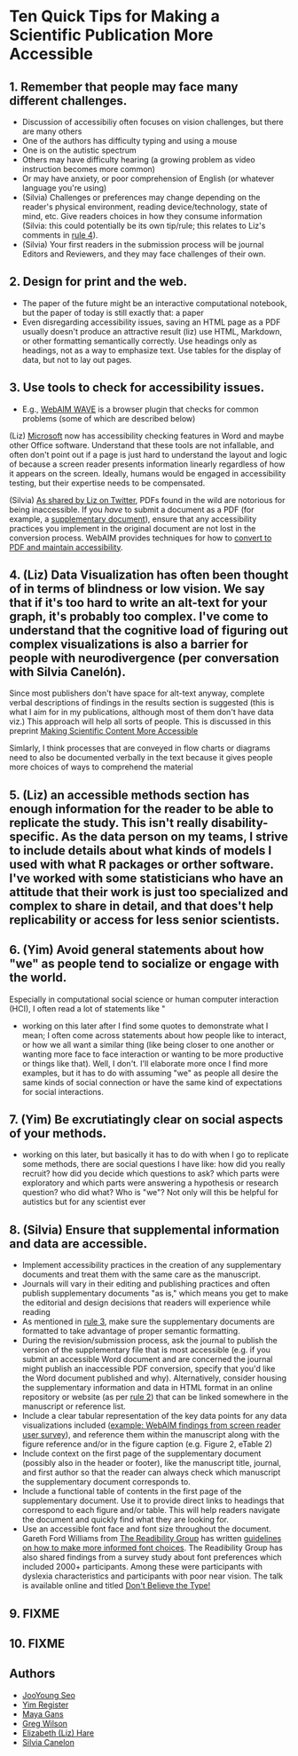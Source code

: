 # Ten Quick Tips for Making a Scientific Publication More Accessible

## 1. Remember that people may face many different challenges.

- Discussion of accessibiliy often focuses on vision challenges, but there are many others
- One of the authors has difficulty typing and using a mouse
- One is on the autistic spectrum
- Others may have difficulty hearing (a growing problem as video instruction becomes more common)
- Or may have anxiety, or poor comprehension of English (or whatever language you're using)
- (Silvia) Challenges or preferences may change depending on the reader's physical environment, reading device/technology, state of mind, etc. Give readers choices in how they consume information (Silvia: this could potentially be its own tip/rule; this relates to Liz's comments in [rule 4](#4-liz-data-visualization-has-often-been-thought-of-in-terms-of-blindness-or-low-vision-we-say-that-if-its-too-hard-to-write-an-alt-text-for-your-graph-its-probably-too-complex-ive-come-to-understand-that-the-cognitive-load-of-figuring-out-complex-visualizations-is-also-a-barrier-for-people-with-neurodivergence-per-conversation-with-silvia-canelón)).
- (Silvia) Your first readers in the submission process will be journal Editors and Reviewers, and they may face challenges of their own.

## 2. Design for print and the web.

- The paper of the future might be an interactive computational notebook, but the paper of today is still exactly that: a paper
- Even disregarding accessibility issues, saving an HTML page as a PDF usually doesn't produce an attractive result
  (liz) use HTML, Markdown, or other formatting semantically correctly. Use headings only as headings, not as a way to emphasize text. Use tables for the display of data, but not to lay out pages.

## 3. Use tools to check for accessibility issues.

- E.g., [WebAIM WAVE](https://wave.webaim.org/) is a browser plugin that checks for common problems (some of which are described below)  

 (Liz) [Microsoft](https://support.microsoft.com/en-us/office/improve-accessibility-with-the-accessibility-checker-a16f6de0-2f39-4a2b-8bd8-5ad801426c7f) now has accessibility checking features in Word and maybe other Office software. 
 Understand that these tools are not infallable, and often don't point out if a page is just hard to understand the layout and logic of because a screen reader presents information linearly regardless of how it appears on the screen. Ideally, humans would be engaged in accessibility testing, but their expertise needs to be compensated.
 
(Silvia) [As shared by Liz on Twitter](https://twitter.com/DogGeneticsLLC/status/1442555621170192386?s=20), PDFs found in the wild are notorious for being inaccessible. If you _have_ to submit a document as a PDF (for example, a [supplementary document](#8-silvia-ensure-that-supplemental-information-and-data-are-accessible)), ensure that any accessibility practices you implement in the original document are not lost in the conversion process. WebAIM provides techniques for how to [convert to PDF and maintain accessibility](https://webaim.org/techniques/acrobat/converting#save).

## 4. (Liz) Data Visualization has often been thought of in terms of blindness or low vision. We say that if it's too hard to write an alt-text for your graph, it's probably too complex. I've come to understand that the cognitive load of figuring out complex visualizations is also a barrier for people with neurodivergence (per conversation with Silvia Canelón). 
Since most publishers don't have space for alt-text anyway, complete verbal descriptions of findings in the results section  is suggested (this is what I aim for in my publications, although most of them don't have data viz.) This approach will help all sorts of people. This is discussed in this preprint [Making Scientific Content More Accessible](https://www.authorea.com/users/152134/articles/206076-making-scientific-content-more-accessible)  

Simlarly, I think processes that are conveyed in flow charts or diagrams need to also be documented verbally in the text because it gives people more choices of ways to comprehend the material

## 5. (Liz) an accessible methods section has enough information for the reader to be able to replicate the study. This isn't really disability-specific. As the data person on my teams, I strive to include details about what kinds of models I used with what R packages or orther software. I've worked with some statisticians who have an attitude that their work is just too specialized and complex to share in detail, and that does't help replicability or access for less senior scientists.

## 6. (Yim) Avoid general statements about how "we" as people tend to socialize or engage with the world.

Especially in computational social science or human computer interaction (HCI), I often read a lot of statements like "
- working on this later after I find some quotes to demonstrate what I mean; I often come across statements about how people like to interact, or how we all want a similar thing (like being closer to one another or wanting more face to face interaction or wanting to be more productive or things like that). Well, I don't. I'll elaborate more once I find more examples, but it has to do with assuming "we" as people all desire the same kinds of social connection or have the same kind of expectations for social interactions.

## 7. (Yim) Be excrutiatingly clear on social aspects of your methods.
- working on this later, but basically it has to do with when I go to replicate some methods, there are social questions I have like: how did you really recruit? how did you decide which questions to ask? which parts were exploratory and which parts were answering a hypothesis or research question? who did what? Who is "we"? Not only will this be helpful for autistics but for any scientist ever

## 8. (Silvia) Ensure that supplemental information and data are accessible.

- Implement accessibility practices in the creation of any supplementary documents and treat them with the same care as the manuscript.
- Journals will vary in their editing and publishing practices and often publish supplementary documents "as is," which means you get to make the editorial and design decisions that readers will experience while reading
- As mentioned in [rule 3](https://github.com/gvwilson/10-accessible#3-use-tools-to-check-for-accessibility-issues), make sure the supplementary documents are formatted to take advantage of proper semantic formatting.
- During the revision/submission process, ask the journal to publish the version of the supplementary file that is most accessible (e.g. if you submit an accessible Word document and are concerned the journal might publish an inaccessible PDF conversion, specify that you'd like the Word document published and why). Alternatively, consider housing the supplementary information and data in HTML format in an online repository or website (as per [rule 2](#2-design-for-print-and-the-web)) that can be linked somewhere in the manuscript or reference list.
- Include a clear tabular representation of the key data points for any data visualizations included ([example: WebAIM findings from screen reader user survey](https://webaim.org/projects/screenreadersurvey9/#disabilitytypes)), and reference them within the manuscript along with the figure reference and/or in the figure caption (e.g. Figure 2, eTable 2)
- Include context on the first page of the supplementary document (possibly also in the header or footer), like the manuscript title, journal, and first author so that the reader can always check which manuscript the supplementary document corresponds to.
- Include a functional table of contents in the first page of the supplementary document. Use it to provide direct links to headings that correspond to each figure and/or table. This will help readers navigate the document and quickly find what they are looking for.
- Use an accessible font face and font size throughout the document. Gareth Ford Williams from [The Readibility Group](https://www.thereadability.group/) has written [guidelines on how to make more informed font choices](https://medium.com/the-readability-group/a-guide-to-understanding-what-makes-a-typeface-accessible-and-how-to-make-informed-decisions-9e5c0b9040a0). The Readibility Group has also shared findings from a survey study about font preferences which included 2000+ participants. Among these were participants with dyslexia characteristics and participants with poor near vision. The talk is available online and titled [Don't Believe the Type!](https://youtu.be/h8IOqUl1zII?t=1029)

## 9. FIXME

## 10. FIXME

## Authors

- [JooYoung Seo](https://ischool.illinois.edu/people/jooyoung-seo)
- [Yim Register](https://students.washington.edu/yreg/)
- [Maya Gans](https://maya.rbind.io/)
- [Greg Wilson](http://third-bit.com)
- [Elizabeth (Liz) Hare](http://doggenetics.com)
- [Silvia Canelon](https://silvia.rbind.io/)
